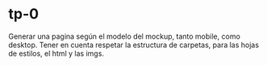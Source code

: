 # tp-0

Generar una pagina según el modelo del mockup, tanto mobile, como desktop.
Tener en cuenta respetar la estructura de carpetas, para
las hojas de estilos, el html y las imgs.

